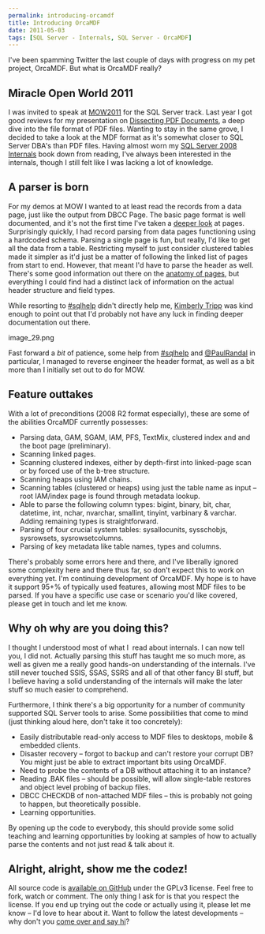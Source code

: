 ```yaml
---
permalink: introducing-orcamdf
title: Introducing OrcaMDF
date: 2011-05-03
tags: [SQL Server - Internals, SQL Server - OrcaMDF]
---
```

I've been spamming Twitter the last couple of days with progress on my pet project, OrcaMDF. But what is OrcaMDF really?

## Miracle Open World 2011

I was invited to speak at [MOW2011](http://mow2011.dk/) for the SQL Server track. Last year I got good reviews for my presentation on [Dissecting PDF Documents](Dissecting_PDF_Documents_1.pdf), a deep dive into the file format of PDF files. Wanting to stay in the same grove, I decided to take a look at the MDF format as it's somewhat closer to SQL Server DBA's than PDF files. Having almost worn my [SQL Server 2008 Internals](http://www.amazon.com/Microsoft%C2%AE-SQL-Server%C2%AE-2008-Internals/dp/0735626243) book down from reading, I've always been interested in the internals, though I still felt like I was lacking a lot of knowledge.

## A parser is born

For my demos at MOW I wanted to at least read the records from a data page, just like the output from DBCC Page. The basic page format is well documented, and it's not the first time I've taken a [deeper look](/deciphering-a-sql-server-data-page) at pages. Surprisingly quickly, I had record parsing from data pages functioning using a hardcoded schema. Parsing a single page is fun, but really, I'd like to get all the data from a table. Restricting myself to just consider clustered tables made it simpler as it'd just be a matter of following the linked list of pages from start to end. However, that meant I'd have to parse the header as well. There's some good information out there on the [anatomy of pages](http://sqlskills.com/blogs/paul/post/Inside-the-Storage-Engine-Anatomy-of-a-page.aspx), but everything I could find had a distinct lack of information on the actual header structure and field types.

<!-- more -->

While resorting to [#sqlhelp](http://search.twitter.com/search?q=%23sqlhelp) didn't directly help me, [Kimberly Tripp](http://www.sqlskills.com/blogs/Kimberly/) was kind enough to point out that I'd probably not have any luck in finding deeper documentation out there.

image_29.png

Fast forward a *bit* of patience, some help from [#sqlhelp](http://search.twitter.com/search?q=%23sqlhelp) and [@PaulRandal](http://twitter.com/#!/PaulRandal) in particular, I managed to reverse engineer the header format, as well as a bit more than I initially set out to do for MOW.
## Feature outtakes
With a lot of preconditions (2008 R2 format especially), these are some of the abilities OrcaMDF currently possesses:

* Parsing data, GAM, SGAM, IAM, PFS, TextMix, clustered index and and the boot page (preliminary).
* Scanning linked pages.
* Scanning clustered indexes, either by depth-first into linked-page scan or by forced use of the b-tree structure.
* Scanning heaps using IAM chains.
* Scanning tables (clustered or heaps) using just the table name as input – root IAM/index page is found through metadata lookup.
* Able to parse the following column types: bigint, binary, bit, char, datetime, int, nchar, nvarchar, smallint, tinyint, varbinary & varchar. Adding remaining types is straightforward.
* Parsing of four crucial system tables: sysallocunits, sysschobjs, sysrowsets, sysrowsetcolumns.
* Parsing of key metadata like table names, types and columns.

There's probably some errors here and there, and I've liberally ignored some complexity here and there thus far, so don't expect this to work on everything yet. I'm continuing development of OrcaMDF. My hope is to have it support 95+% of typically used features, allowing most MDF files to be parsed. If you have a specific use case or scenario you'd like covered, please get in touch and let me know.
## Why oh why are you doing this?
I thought I understood most of what I  read about internals. I can now tell you, I did not. Actually parsing this stuff has taught me so much more, as well as given me a really good hands-on understanding of the internals. I've still never touched SSIS, SSAS, SSRS and all of that other fancy BI stuff, but I believe having a solid understanding of the internals will make the later stuff so much easier to comprehend.

Furthermore, I think there's a big opportunity for a number of community supported SQL Server tools to arise. Some possibilities that come to mind (just thinking aloud here, don't take it too concretely):

* Easily distributable read-only access to MDF files to desktops, mobile & embedded clients.
* Disaster recovery – forgot to backup and can't restore your corrupt DB? You might just be able to extract important bits using OrcaMDF.
* Need to probe the contents of a DB without attaching it to an instance?
* Reading .BAK files – should be possible, will allow single-table restores and object level probing of backup files.
* DBCC CHECKDB of non-attached MDF files – this is probably not going to happen, but theoretically possible.
* Learning opportunities.

By opening up the code to everybody, this should provide some solid teaching and learning opportunities by looking at samples of how to actually parse the contents and not just read & talk about it.
## Alright, alright, show me the codez!
All source code is [available on GitHub](https://github.com/improvedk/OrcaMDF) under the GPLv3 license. Feel free to fork, watch or comment. The only thing I ask for is that you respect the license. If you end up trying out the code or actually using it, please let me know – I'd love to hear about it. Want to follow the latest developments – why don't you [come over and say hi](http://twitter.com/#!/improvedk)?

